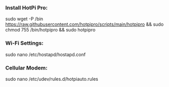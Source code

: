 **<h3>Install HotPi Pro:</h3>**

sudo wget -P /bin https://raw.githubusercontent.com/hotpipro/scripts/main/hotpipro && sudo chmod 755 /bin/hotpipro && sudo hotpipro

**<h3>Wi-Fi Settings:</h3>**

sudo nano /etc/hostapd/hostapd.conf

**<h3>Cellular Modem:</h3>**

sudo nano /etc/udev/rules.d/hotpiauto.rules
